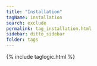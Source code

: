 ```yaml
---
title: "Installation"
tagName: installation
search: exclude
permalink: tag_installation.html
sidebar: ditto_sidebar
folder: tags
---
```

{% include taglogic.html %}
